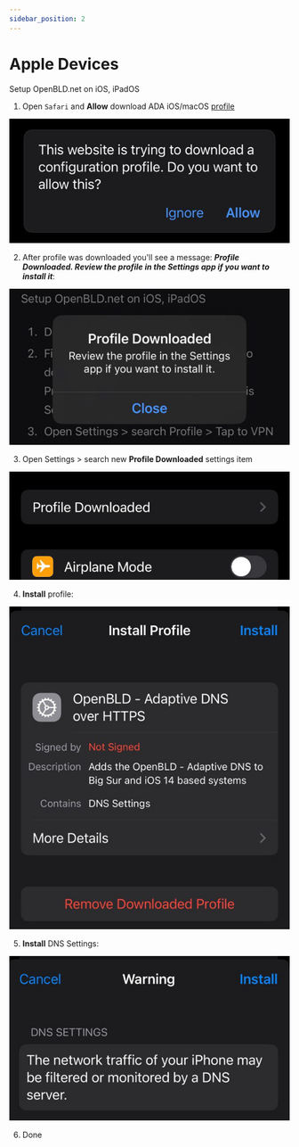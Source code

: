 ```yaml
---
sidebar_position: 2
---
```


# Apple Devices

Setup OpenBLD.net on iOS, iPadOS

1. Open `Safari` and **Allow** download ADA iOS/macOS [profile](https://raw.githubusercontent.com/m0zgen/openbld.net/master/docs/get-started/setup-mobile-devices/apple/OpenBLD-Adaptive-Profile.mobileconfig)

![Download OpenBLD Network iOS, iPad, macOS profile](./figure1-download-openbld-profile.jpg)

2. After profile was downloaded you'll see a message: 
_**Profile Downloaded. Review the profile in the Settings app if you want to install it**_:

![Profile downloaded](./figure2-downloaded-openbld-profile.jpg)

3. Open Settings > search new **Profile Downloaded** settings item

![Profile downloaded](./figure3-open-downloaded-openbld-profile.jpeg)

4. **Install** profile:

![Install OpenBLD profile](./figure4-install-downloaded-openbld-profile.jpg)

5. **Install** DNS Settings:

![Install OpenBLD DNS Settings](figure4-install2-downloaded-openbld-profile.jpg)

6. Done
